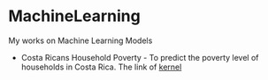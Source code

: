 # MachineLearning
My works on Machine Learning Models

* Costa Ricans Household Poverty - To predict the poverty level of households in Costa Rica. The link of [kernel](https://www.kaggle.com/justjun0321/from-cleaning-to-modeling-help-those-in-need)
